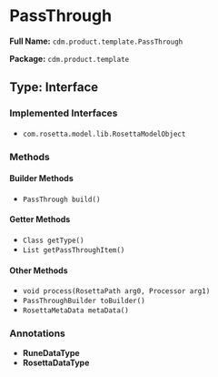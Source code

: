 # PassThrough

**Full Name:** `cdm.product.template.PassThrough`

**Package:** `cdm.product.template`

## Type: Interface

### Implemented Interfaces

- `com.rosetta.model.lib.RosettaModelObject`

### Methods

#### Builder Methods

- `PassThrough build()`

#### Getter Methods

- `Class getType()`
- `List getPassThroughItem()`

#### Other Methods

- `void process(RosettaPath arg0, Processor arg1)`
- `PassThroughBuilder toBuilder()`
- `RosettaMetaData metaData()`

### Annotations

- **RuneDataType**
- **RosettaDataType**

